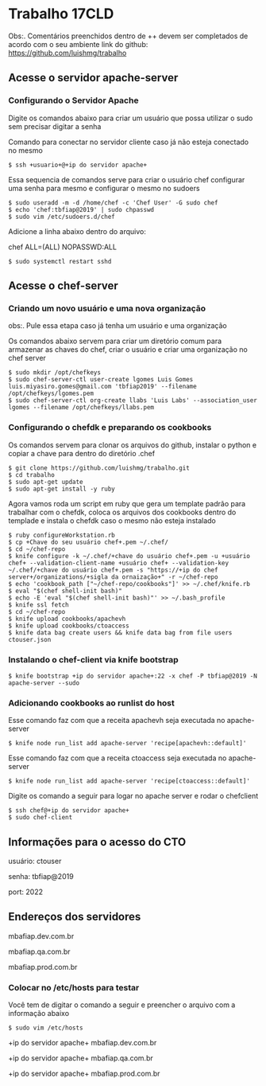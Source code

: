 # Trabalho 17CLD
Obs:. Comentários preenchidos dentro de ++ devem ser completados de acordo com o seu ambiente
link do github: https://github.com/luishmg/trabalho

## Acesse o servidor apache-server
### Configurando o Servidor Apache
Digite os comandos abaixo para criar um usuário que possa utilizar o sudo sem precisar digitar a senha

Comando para conectar no servidor cliente caso já não esteja conectado no mesmo

    $ ssh +usuario+@+ip do servidor apache+

Essa sequencia de comandos serve para criar o usuário chef configurar uma senha para
mesmo e configurar o mesmo no sudoers

    $ sudo useradd -m -d /home/chef -c 'Chef User' -G sudo chef
    $ echo 'chef:tbfiap@2019' | sudo chpasswd
    $ sudo vim /etc/sudoers.d/chef

Adicione a linha abaixo dentro do arquivo:

chef ALL=(ALL) NOPASSWD:ALL

    $ sudo systemctl restart sshd

## Acesse o chef-server
### Criando um novo usuário e uma nova organização
obs:. Pule essa etapa caso já tenha um usuário e uma organização

Os comandos abaixo servem para criar um diretório comum para armazenar as chaves do chef,
criar o usuário e criar uma organização no chef server

    $ sudo mkdir /opt/chefkeys
    $ sudo chef-server-ctl user-create lgomes Luis Gomes luis.miyasiro.gomes@gmail.com 'tbfiap2019' --filename /opt/chefkeys/lgomes.pem
    $ sudo chef-server-ctl org-create llabs 'Luis Labs' --association_user lgomes --filename /opt/chefkeys/llabs.pem

### Configurando o chefdk e preparando os cookbooks

Os comandos servem para clonar os arquivos do github, instalar
o python e copiar a chave para dentro do diretório .chef

    $ git clone https://github.com/luishmg/trabalho.git 
    $ cd trabalho
    $ sudo apt-get update
    $ sudo apt-get install -y ruby

Agora vamos roda um script em ruby que gera um template padrão 
para trabalhar com o chefdk, coloca os arquivos dos cookbooks
dentro do templade e instala o chefdk caso o mesmo não esteja instalado

    $ ruby configureWorkstation.rb
    $ cp +Chave do seu usuário chef+.pem ~/.chef/
    $ cd ~/chef-repo
    $ knife configure -k ~/.chef/+chave do usuário chef+.pem -u +usuário chef+ --validation-client-name +usuário chef+ --validation-key ~/.chef/+chave do usuário chef+.pem -s "https://+ip do chef server+/organizations/+sigla da ornaização+" -r ~/chef-repo
    $ echo 'cookbook_path ["~/chef-repo/cookbooks"]' >> ~/.chef/knife.rb
    $ eval "$(chef shell-init bash)"
    $ echo -E 'eval "$(chef shell-init bash)"' >> ~/.bash_profile
    $ knife ssl fetch
    $ cd ~/chef-repo 
    $ knife upload cookbooks/apachevh
    $ knife upload cookbooks/ctoaccess
    $ knife data bag create users && knife data bag from file users ctouser.json

### Instalando o chef-client via knife bootstrap

    $ knife bootstrap +ip do servidor apache+:22 -x chef -P tbfiap@2019 -N apache-server --sudo

### Adicionando cookbooks ao runlist do host

Esse comando faz com que a receita apachevh seja executada no apache-server

    $ knife node run_list add apache-server 'recipe[apachevh::default]'

Esse comando faz com que a receita ctoaccess seja executada no apache-server

    $ knife node run_list add apache-server 'recipe[ctoaccess::default]'

Digite os comando a seguir para logar no apache server e rodar o chefclient

    $ ssh chef@+ip do servidor apache+
    $ sudo chef-client

## Informações para o acesso do CTO
usuário: ctouser

senha: tbfiap@2019

port: 2022

## Endereços dos servidores
mbafiap.dev.com.br

mbafiap.qa.com.br

mbafiap.prod.com.br

### Colocar no /etc/hosts para testar
Você tem de digitar o comando a seguir e preencher o arquivo com a informação abaixo

    $ sudo vim /etc/hosts

+ip do servidor apache+ mbafiap.dev.com.br 

+ip do servidor apache+ mbafiap.qa.com.br 

+ip do servidor apache+ mbafiap.prod.com.br 
